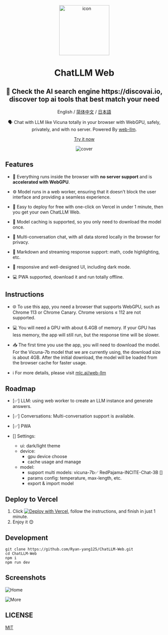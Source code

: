 <div align="center">
<img src="./docs/images/icon.jpg" alt="icon" height="160"/>

<h1 align="center">ChatLLM Web</h1>
<h2 align="center">🚀 Check the AI search engine https://discovai.io, discover top ai tools that best match your need</h2>

English / [简体中文](./docs/README_CN.md) / [日本語](./docs/README_JA.md)

🗣️ Chat with LLM like Vicuna totally in your browser with WebGPU, safely, privately, and with no server. Powered By [web-llm](https://github.com/mlc-ai/web-llm).

[Try it now](https://chat-llm-web.vercel.app)

![cover](./docs/images/cover.png)

</div>

## Features

- 🤖 Everything runs inside the browser with **no server support** and is **accelerated with WebGPU**.

- ⚙️ Model runs in a web worker, ensuring that it doesn't block the user interface and providing a seamless experience.

- 🚀 Easy to deploy for free with one-click on Vercel in under 1 minute, then you get your own ChatLLM Web.

- 💾 Model caching is supported, so you only need to download the model once.

- 💬 Multi-conversation chat, with all data stored locally in the browser for privacy.

- 📝 Markdown and streaming response support: math, code highlighting, etc.

- 🎨 responsive and well-designed UI, including dark mode.

- 💻 PWA supported, download it and run totally offline.

## Instructions

- 🌐 To use this app, you need a browser that supports WebGPU, such as Chrome 113 or Chrome Canary. Chrome versions ≤ 112 are not supported.

- 💻 You will need a GPU with about 6.4GB of memory. If your GPU has less memory, the app will still run, but the response time will be slower.

- 📥 The first time you use the app, you will need to download the model. For the Vicuna-7b model that we are currently using, the download size is about 4GB. After the initial download, the model will be loaded from the browser cache for faster usage.

- ℹ️ For more details, please visit [mlc.ai/web-llm](https://mlc.ai/web-llm/)

## Roadmap

- [✅] LLM: using web worker to create an LLM instance and generate answers.

- [✅] Conversations: Multi-conversation support is available.

- [✅] PWA

- [] Settings:
  - ui: dark/light theme
  - device:
    - gpu device choose
    - cache usage and manage
  - model:
    - support multi models: vicuna-7b✅ RedPajama-INCITE-Chat-3B []
    - params config: temperature, max-length, etc.
    - export & import model

## Deploy to Vercel

1. Click
   [![Deploy with Vercel](https://vercel.com/button)](https://vercel.com/new/clone?repository-url=https%3A%2F%2Fgithub.com%2FRyan-yang125%2FChatLLM-Web&project-name=chat-llm-web&repository-name=ChatLLM-Web), follow the instructions, and finish in just 1 minute.
2. Enjoy it 😊

## Development

```shell
git clone https://github.com/Ryan-yang125/ChatLLM-Web.git
cd ChatLLM-Web
npm i
npm run dev
```

## Screenshots

![Home](./docs/images/home.png)

![More](./docs/images/mobile.png)

## LICENSE

[MIT](./LICENSE)
